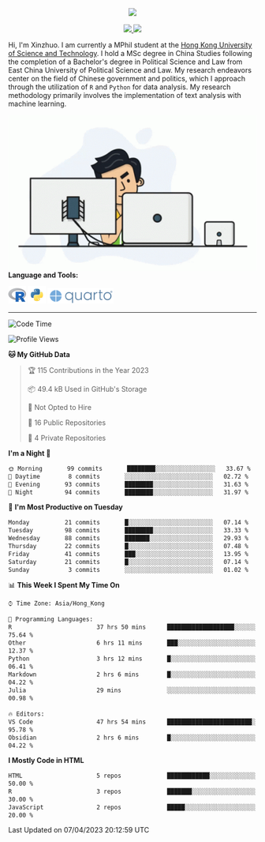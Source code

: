 <div align='center'>
<img src='https://readme-typing-svg.herokuapp.com?font=ubuntu&color=4d3900&center=true&lines=HKUST+Mphil+in+SOSC;Focus+on+China;Code+for+PoliSci'/>
</div>


<p align='center'>
 <a href='https://www.linkedin.com/in/xinzhuo-huang-5161011ba/' target='_blank'>
        <img src='https://img.shields.io/badge/linkedin%20-%230077B5.svg?&style=for-the-badge&logo=linkedin&logoColor=white'/>
    </a>
 <a href='https://twitter.com/HsinchoH' target='_blank'>
        <img src='https://img.shields.io/badge/Twitter-1DA1F2?style=for-the-badge&logo=twitter&logoColor=white'/>
    </a>
    </p>
    
Hi, I'm Xinzhuo. I am currently a MPhil student at the [Hong Kong University of Science and Technology](https://sosc.hkust.edu.hk/node/613). I hold a MSc degree in China Studies following the completion of a Bachelor's degree in Political Science and Law from East China University of Political Science and Law. My research endeavors center on the field of Chinese government and politics, which I approach through the utilization of `R` and `Python` for data analysis. My research methodology primarily involves the implementation of text analysis with machine learning.




<img align='right' src="https://github.com/xinzhuohkust/xinzhuohkust/blob/main/programmer.gif" width="590">




**Language and Tools:**  

<code><img height="36" src="https://raw.githubusercontent.com/github/explore/80688e429a7d4ef2fca1e82350fe8e3517d3494d/topics/r/r.png"></code>
<code><img height="36" src="https://raw.githubusercontent.com/github/explore/80688e429a7d4ef2fca1e82350fe8e3517d3494d/topics/python/python.png"></code>
<code><img height="32" src="https://github.com/quarto-dev/quarto-r/blob/main/man/figures/quarto.png"></code>

---
<!--START_SECTION:waka-->
![Code Time](http://img.shields.io/badge/Code%20Time-315%20hrs%2042%20mins-blue)

![Profile Views](http://img.shields.io/badge/Profile%20Views-33-blue)

**🐱 My GitHub Data** 

> 🏆 115 Contributions in the Year 2023
 > 
> 📦 49.4 kB Used in GitHub's Storage 
 > 
> 🚫 Not Opted to Hire
 > 
> 📜 16 Public Repositories 
 > 
> 🔑 4 Private Repositories  
 > 
**I'm a Night 🦉** 

```text
🌞 Morning       99 commits       ████████░░░░░░░░░░░░░░░░░   33.67 % 
🌆 Daytime        8 commits       ░░░░░░░░░░░░░░░░░░░░░░░░░   02.72 % 
🌃 Evening       93 commits       ████████░░░░░░░░░░░░░░░░░   31.63 % 
🌙 Night         94 commits       ████████░░░░░░░░░░░░░░░░░   31.97 % 

```
📅 **I'm Most Productive on Tuesday** 

```text
Monday          21 commits       █░░░░░░░░░░░░░░░░░░░░░░░░   07.14 % 
Tuesday         98 commits       ████████░░░░░░░░░░░░░░░░░   33.33 % 
Wednesday       88 commits       ███████░░░░░░░░░░░░░░░░░░   29.93 % 
Thursday        22 commits       █░░░░░░░░░░░░░░░░░░░░░░░░   07.48 % 
Friday          41 commits       ███░░░░░░░░░░░░░░░░░░░░░░   13.95 % 
Saturday        21 commits       █░░░░░░░░░░░░░░░░░░░░░░░░   07.14 % 
Sunday           3 commits       ░░░░░░░░░░░░░░░░░░░░░░░░░   01.02 % 

```


📊 **This Week I Spent My Time On** 

```text
⌚︎ Time Zone: Asia/Hong_Kong

💬 Programming Languages: 
R                        37 hrs 50 mins      ███████████████████░░░░░░   75.64 % 
Other                    6 hrs 11 mins       ███░░░░░░░░░░░░░░░░░░░░░░   12.37 % 
Python                   3 hrs 12 mins       █░░░░░░░░░░░░░░░░░░░░░░░░   06.41 % 
Markdown                 2 hrs 6 mins        █░░░░░░░░░░░░░░░░░░░░░░░░   04.22 % 
Julia                    29 mins             ░░░░░░░░░░░░░░░░░░░░░░░░░   00.98 % 

🔥 Editors: 
VS Code                  47 hrs 54 mins      ████████████████████████░   95.78 % 
Obsidian                 2 hrs 6 mins        █░░░░░░░░░░░░░░░░░░░░░░░░   04.22 % 

```

**I Mostly Code in HTML** 

```text
HTML                     5 repos             ████████████░░░░░░░░░░░░░   50.00 % 
R                        3 repos             ███████░░░░░░░░░░░░░░░░░░   30.00 % 
JavaScript               2 repos             █████░░░░░░░░░░░░░░░░░░░░   20.00 % 

```



 Last Updated on 07/04/2023 20:12:59 UTC
<!--END_SECTION:waka-->
    
    
    
    
    
    
    
    
